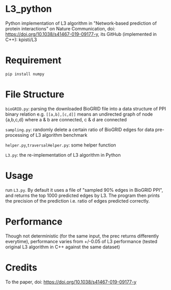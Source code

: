 # L3_python
Python implementation of L3 algorithm in "Network-based prediction of protein interactions" on Nature Communication, doi: https://doi.org/10.1038/s41467-019-09177-y, its GitHub (implemented in C++): kpisti/L3

# Requirement
```pip install numpy```

# File Structure
```bioGRID.py```: parsing the downloaded BioGRID file into a data structure of PPI binary relation e.g. ```[[a,b],[c,d]]``` means an undirected graph of node {a,b,c,d} where a & b are connected, c & d are connected

```sampling.py```: randomly delete a certain ratio of BioGRID edges for data pre-processing of L3 algorithm benchmark

```helper.py```,```traversalHelper.py```: some helper function

```L3.py```: the re-implementation of L3 algorithm in Python

# Usage
run ```L3.py```. By default it uses a file of "sampled 90% edges in BioGRID PPI", and returns the top 1000 predicted edges by L3. The program then prints the precision of the prediction i.e. ratio of edges predicted correctly.

# Performance
Though not deterministic (for the same input, the prec returns differently everytime), performance varies from +/-0.05 of L3 performance (tested original L3 algorithm in C++ against the same dataset)

# Credits
To the paper, doi: https://doi.org/10.1038/s41467-019-09177-y
